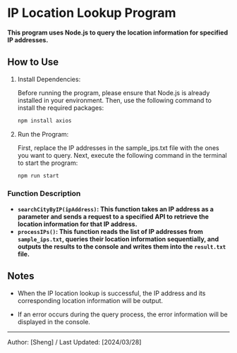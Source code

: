 # IP Location Lookup Program
**This program uses Node.js to query the location information for specified IP addresses.**

## How to Use
1. Install Dependencies:

    Before running the program, please ensure that Node.js is already installed in your environment. Then, use the following command to install the required packages:

    ```bash
    npm install axios
    ```
1. Run the Program:

    First, replace the IP addresses in the sample_ips.txt file with the ones you want to query.
    Next, execute the following command in the terminal to start the program:
    ```bash
    npm run start
    ```
### Function Description
- **`searchCityByIP(ipAddress)`: This function takes an IP address as a parameter and sends a request to a specified API to retrieve the location information for that IP address.**
- **`processIPs()`: This function reads the list of IP addresses from `sample_ips.txt`, queries their location information sequentially, and outputs the results to the console and writes them into the `result.txt` file.**

## Notes
- When the IP location lookup is successful, the IP address and its corresponding location information will be output.

- If an error occurs during the query process, the error information will be displayed in the console.

---
Author: [Sheng] / Last Updated: [2024/03/28]